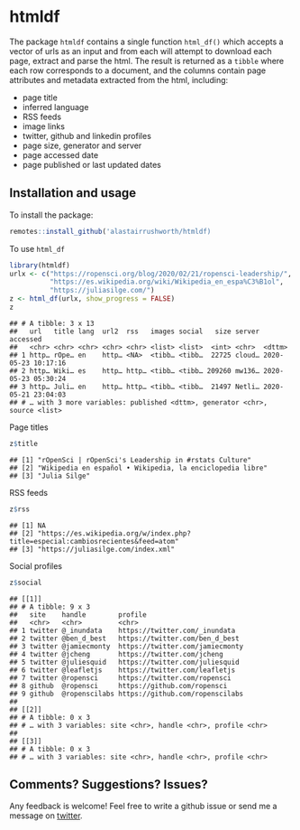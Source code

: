 
# htmldf

The package `htmldf` contains a single function `html_df()` which
accepts a vector of urls as an input and from each will attempt to
download each page, extract and parse the html. The result is returned
as a `tibble` where each row corresponds to a document, and the columns
contain page attributes and metadata extracted from the html, including:

  - page title
  - inferred language
  - RSS feeds
  - image links
  - twitter, github and linkedin profiles
  - page size, generator and server
  - page accessed date
  - page published or last updated dates

## Installation and usage

To install the package:

``` r
remotes::install_github('alastairrushworth/htmldf)
```

To use `html_df`

``` r
library(htmldf)
urlx <- c("https://ropensci.org/blog/2020/02/21/ropensci-leadership/",
          "https://es.wikipedia.org/wiki/Wikipedia_en_espa%C3%B1ol", 
          "https://juliasilge.com/")
z <- html_df(urlx, show_progress = FALSE)
z
```

    ## # A tibble: 3 x 13
    ##   url   title lang  url2  rss   images social   size server accessed           
    ##   <chr> <chr> <chr> <chr> <chr> <list> <list>  <int> <chr>  <dttm>             
    ## 1 http… rOpe… en    http… <NA>  <tibb… <tibb…  22725 cloud… 2020-05-23 10:17:16
    ## 2 http… Wiki… es    http… http… <tibb… <tibb… 209260 mw136… 2020-05-23 05:30:24
    ## 3 http… Juli… en    http… http… <tibb… <tibb…  21497 Netli… 2020-05-21 23:04:03
    ## # … with 3 more variables: published <dttm>, generator <chr>, source <list>

Page titles

``` r
z$title
```

    ## [1] "rOpenSci | rOpenSci's Leadership in #rstats Culture"    
    ## [2] "Wikipedia en español • Wikipedia, la enciclopedia libre"
    ## [3] "Julia Silge"

RSS feeds

``` r
z$rss
```

    ## [1] NA                                                                              
    ## [2] "https://es.wikipedia.org/w/index.php?title=especial:cambiosrecientes&feed=atom"
    ## [3] "https://juliasilge.com/index.xml"

Social profiles

``` r
z$social
```

    ## [[1]]
    ## # A tibble: 9 x 3
    ##   site    handle        profile                        
    ##   <chr>   <chr>         <chr>                          
    ## 1 twitter @_inundata    https://twitter.com/_inundata  
    ## 2 twitter @ben_d_best   https://twitter.com/ben_d_best 
    ## 3 twitter @jamiecmonty  https://twitter.com/jamiecmonty
    ## 4 twitter @jcheng       https://twitter.com/jcheng     
    ## 5 twitter @juliesquid   https://twitter.com/juliesquid 
    ## 6 twitter @leafletjs    https://twitter.com/leafletjs  
    ## 7 twitter @ropensci     https://twitter.com/ropensci   
    ## 8 github  @ropensci     https://github.com/ropensci    
    ## 9 github  @ropenscilabs https://github.com/ropenscilabs
    ## 
    ## [[2]]
    ## # A tibble: 0 x 3
    ## # … with 3 variables: site <chr>, handle <chr>, profile <chr>
    ## 
    ## [[3]]
    ## # A tibble: 0 x 3
    ## # … with 3 variables: site <chr>, handle <chr>, profile <chr>

## Comments? Suggestions? Issues?

Any feedback is welcome\! Feel free to write a github issue or send me a
message on [twitter](https://twitter.com/rushworth_a).
